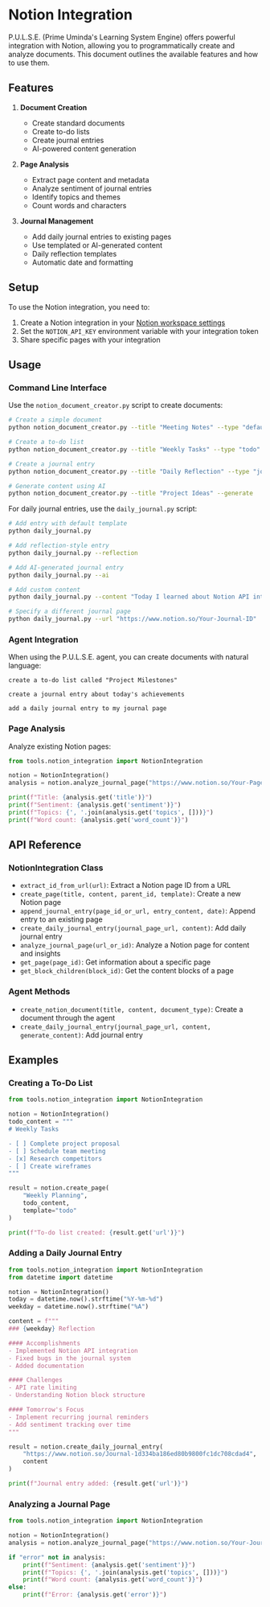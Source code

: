 # Notion Integration

P.U.L.S.E. (Prime Uminda's Learning System Engine) offers powerful integration with Notion, allowing you to programmatically create and analyze documents. This document outlines the available features and how to use them.

## Features

1. **Document Creation**

   - Create standard documents
   - Create to-do lists
   - Create journal entries
   - AI-powered content generation

2. **Page Analysis**

   - Extract page content and metadata
   - Analyze sentiment of journal entries
   - Identify topics and themes
   - Count words and characters

3. **Journal Management**
   - Add daily journal entries to existing pages
   - Use templated or AI-generated content
   - Daily reflection templates
   - Automatic date and formatting

## Setup

To use the Notion integration, you need to:

1. Create a Notion integration in your [Notion workspace settings](https://www.notion.so/my-integrations)
2. Set the `NOTION_API_KEY` environment variable with your integration token
3. Share specific pages with your integration

## Usage

### Command Line Interface

Use the `notion_document_creator.py` script to create documents:

```bash
# Create a simple document
python notion_document_creator.py --title "Meeting Notes" --type "default"

# Create a to-do list
python notion_document_creator.py --title "Weekly Tasks" --type "todo"

# Create a journal entry
python notion_document_creator.py --title "Daily Reflection" --type "journal"

# Generate content using AI
python notion_document_creator.py --title "Project Ideas" --generate
```

For daily journal entries, use the `daily_journal.py` script:

```bash
# Add entry with default template
python daily_journal.py

# Add reflection-style entry
python daily_journal.py --reflection

# Add AI-generated journal entry
python daily_journal.py --ai

# Add custom content
python daily_journal.py --content "Today I learned about Notion API integration"

# Specify a different journal page
python daily_journal.py --url "https://www.notion.so/Your-Journal-ID"
```

### Agent Integration

When using the P.U.L.S.E. agent, you can create documents with natural language:

```
create a to-do list called "Project Milestones"
```

```
create a journal entry about today's achievements
```

```
add a daily journal entry to my journal page
```

### Page Analysis

Analyze existing Notion pages:

```python
from tools.notion_integration import NotionIntegration

notion = NotionIntegration()
analysis = notion.analyze_journal_page("https://www.notion.so/Your-Page-1d334ba186ed8034bdabd5d163b1caa0")

print(f"Title: {analysis.get('title')}")
print(f"Sentiment: {analysis.get('sentiment')}")
print(f"Topics: {', '.join(analysis.get('topics', []))}")
print(f"Word count: {analysis.get('word_count')}")
```

## API Reference

### NotionIntegration Class

- `extract_id_from_url(url)`: Extract a Notion page ID from a URL
- `create_page(title, content, parent_id, template)`: Create a new Notion page
- `append_journal_entry(page_id_or_url, entry_content, date)`: Append entry to an existing page
- `create_daily_journal_entry(journal_page_url, content)`: Add daily journal entry
- `analyze_journal_page(url_or_id)`: Analyze a Notion page for content and insights
- `get_page(page_id)`: Get information about a specific page
- `get_block_children(block_id)`: Get the content blocks of a page

### Agent Methods

- `create_notion_document(title, content, document_type)`: Create a document through the agent
- `create_daily_journal_entry(journal_page_url, content, generate_content)`: Add journal entry

## Examples

### Creating a To-Do List

```python
from tools.notion_integration import NotionIntegration

notion = NotionIntegration()
todo_content = """
# Weekly Tasks

- [ ] Complete project proposal
- [ ] Schedule team meeting
- [x] Research competitors
- [ ] Create wireframes
"""

result = notion.create_page(
    "Weekly Planning",
    todo_content,
    template="todo"
)

print(f"To-do list created: {result.get('url')}")
```

### Adding a Daily Journal Entry

```python
from tools.notion_integration import NotionIntegration
from datetime import datetime

notion = NotionIntegration()
today = datetime.now().strftime("%Y-%m-%d")
weekday = datetime.now().strftime("%A")

content = f"""
### {weekday} Reflection

#### Accomplishments
- Implemented Notion API integration
- Fixed bugs in the journal system
- Added documentation

#### Challenges
- API rate limiting
- Understanding Notion block structure

#### Tomorrow's Focus
- Implement recurring journal reminders
- Add sentiment tracking over time
"""

result = notion.create_daily_journal_entry(
    "https://www.notion.so/Journal-1d334ba186ed80b9800fc1dc708cdad4",
    content
)

print(f"Journal entry added: {result.get('url')}")
```

### Analyzing a Journal Page

```python
from tools.notion_integration import NotionIntegration

notion = NotionIntegration()
analysis = notion.analyze_journal_page("https://www.notion.so/Your-Journal-1d334ba186ed8034bdabd5d163b1caa0")

if "error" not in analysis:
    print(f"Sentiment: {analysis.get('sentiment')}")
    print(f"Topics: {', '.join(analysis.get('topics', []))}")
    print(f"Word count: {analysis.get('word_count')}")
else:
    print(f"Error: {analysis.get('error')}")
```
